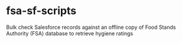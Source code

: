 # fsa-sf-scripts
Bulk check Salesforce records against an offline copy of Food Stands Authority (FSA) database to retrieve hygiene ratings
